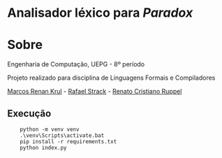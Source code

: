 # **Analisador léxico para ***Paradox*****

# Sobre

Engenharia de Computação, UEPG - 8º período

Projeto realizado para disciplina de Linguagens Formais e Compiladores

[Marcos Renan Krul](https://github.com/MarcosKrul) - [Rafael Strack](https://github.com/rstrack) - [Renato Cristiano Ruppel](https://github.com/HERuppel)

## Execução

```
    python -m venv venv
    .\venv\Scripts\activate.bat
    pip install -r requirements.txt
    python index.py
```
